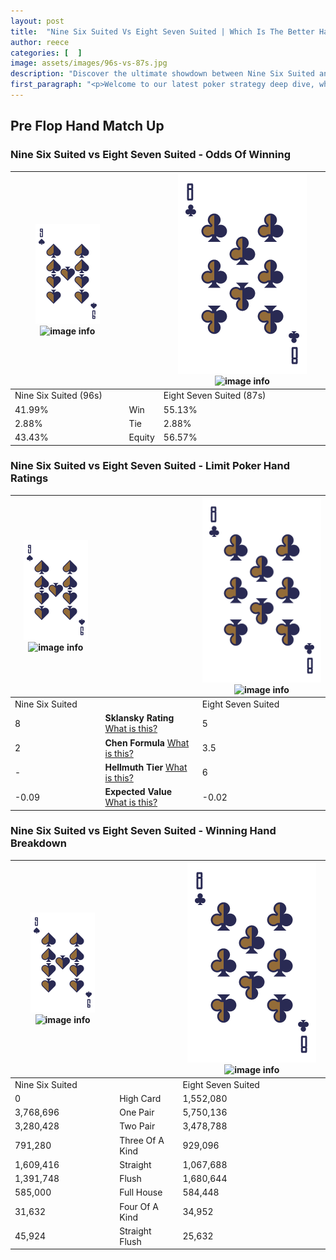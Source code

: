 ```yaml
---
layout: post
title:  "Nine Six Suited Vs Eight Seven Suited | Which Is The Better Hand In Poker? A Complete Guide"
author: reece
categories: [  ]
image: assets/images/96s-vs-87s.jpg
description: "Discover the ultimate showdown between Nine Six Suited and Eight Seven Suited in poker! Uncover the odds, strategies, and scenarios where one hand triumphs over the other. Get ready to up your poker game with this thrilling analysis."
first_paragraph: "<p>Welcome to our latest poker strategy deep dive, where we're pitting two distinct hands against each other in a high-stakes showdown: Nine Six Suited vs Eight Seven Suited.</p><p>In the dynamic world of poker, every decision counts, and knowing which hand holds the upper hand is key to your success at the table.</p><p>In this article, we'll dissect these two hands, explore the scenarios where one dominates the other, and equip you with the knowledge to make strategic choices that can tip the odds in your favor.</p><p>Get ready to unravel the intriguing dynamics of these poker hands and elevate your game to new heights.</p>"
---
```




[comment]: # (sp0)

## Pre Flop Hand Match Up

<div class="table hand-ratings" markdown="1"> 



### Nine Six Suited vs Eight Seven Suited - Odds Of Winning


    
| ![image info](assets/images/hand1/9.png) ![image info](assets/images/hand1/6s.png) |  | ![image info](assets/images/hand2/8.png) ![image info](assets/images/hand2/7s.png) |
| -------- | -------- | -------- |
| Nine Six Suited (96s) |  | Eight Seven Suited (87s) |
| 41.99% | Win | 55.13% |
| 2.88% | Tie | 2.88% |
| 43.43% | Equity | 56.57% |




[comment]: # (sp1)



### Nine Six Suited vs Eight Seven Suited - Limit Poker Hand Ratings


    
| ![image info](assets/images/hand1/9.png) ![image info](assets/images/hand1/6s.png) |  | ![image info](assets/images/hand2/8.png) ![image info](assets/images/hand2/7s.png) |
| -------- | -------- | -------- |
| Nine Six Suited |  | Eight Seven Suited |
| 8 | **Sklansky Rating** [What is this?](/sklansky-rating-explained) | 5 |
| 2 | **Chen Formula** [What is this?](/chen-formula-explained) | 3.5 |
| - | **Hellmuth Tier** [What is this?](/Hellmuth-tier-explained) | 6 |
| -0.09 | **Expected Value** [What is this?](/expected-value-explained) | -0.02 |




[comment]: # (sp2)



### Nine Six Suited vs Eight Seven Suited - Winning Hand Breakdown


    
| ![image info](assets/images/hand1/9.png) ![image info](assets/images/hand1/6s.png) |  | ![image info](assets/images/hand2/8.png) ![image info](assets/images/hand2/7s.png) |
| -------- | -------- | -------- |
| Nine Six Suited |  | Eight Seven Suited |
| 0 | High Card | 1,552,080 |
| 3,768,696 | One Pair | 5,750,136 |
| 3,280,428 | Two Pair | 3,478,788 |
| 791,280 | Three Of A Kind | 929,096 |
| 1,609,416 | Straight | 1,067,688 |
| 1,391,748 | Flush | 1,680,644 |
| 585,000 | Full House | 584,448 |
| 31,632 | Four Of A Kind | 34,952 |
| 45,924 | Straight Flush | 25,632 |




[comment]: # (sp3)



</div>

[comment]: # (sp4)



[comment]: # (sp5)

